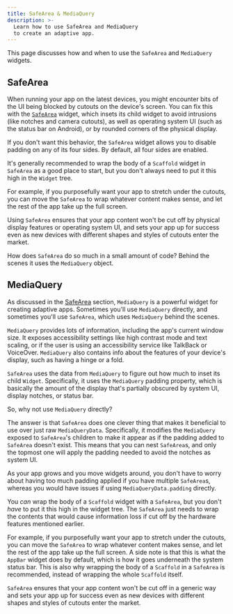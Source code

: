 ```yaml
---
title: SafeArea & MediaQuery
description: >-
  Learn how to use SafeArea and MediaQuery
  to create an adaptive app.
---
```


This page discusses how and when to use the
`SafeArea` and `MediaQuery` widgets.

## SafeArea

When running your app on the latest devices,
you might encounter bits of the UI being blocked
by cutouts on the device's screen.
You can fix this with the [`SafeArea`][] widget,
which insets its child widget to avoid intrusions
(like notches and camera cutouts),
as well as operating system UI
(such as the status bar on Android),
or by rounded corners of the physical display.

If you don't want this behavior,
the `SafeArea` widget allows you to
disable padding on any of its four sides.
By default, all four sides are enabled.

It's generally recommended to wrap the body of a
`Scaffold` widget in `SafeArea` as a good place to start,
but you don't always need to put it this high in the
`Widget` tree.

For example, if you purposefully want your app to stretch
under the cutouts, you can move the `SafeArea` to wrap
whatever content makes sense,
and let the rest of the app take up the full screen.

Using `SafeArea` ensures that your app content won't be
cut off by physical display features or operating system UI,
and sets your app up for success even as new devices with
different shapes and styles of cutouts enter the market.

How does `SafeArea` do so much in a small amount of code?
Behind the scenes it uses the `MediaQuery` object.

[`SafeArea`]: {{site.api}}/flutter/widgets/SafeArea-class.html

## MediaQuery

As discussed in the [SafeArea](#safearea) section,
`MediaQuery` is a powerful widget for creating
adaptive apps. Sometimes you'll use `MediaQuery`
directly, and sometimes you'll use `SafeArea`,
which uses `MediaQuery` behind the scenes.

`MediaQuery` provides lots of information,
including the app's current window size.
It exposes accessibility settings like high contrast mode
and text scaling, or if the user is using an accessibility
service like TalkBack or VoiceOver.
`MediaQuery` also contains info about the features
of your device's display, such as having a hinge or a fold.

`SafeArea` uses the data from `MediaQuery` to figure out
how much to inset its child `Widget`.
Specifically, it uses the `MediaQuery` padding property,
which is basically the amount of the display that's
partially obscured by system UI, display notches, or status bar.

So, why not use `MediaQuery` directly?

The answer is that `SafeArea` does one clever thing
that makes it beneficial to use over just raw `MediaQueryData`.
Specifically, it modifies the `MediaQuery` exposed
to `SafeArea`'s children to make it appear as if the
padding added to `SafeArea` doesn't exist.
This means that you can nest `SafeArea`s,
and only the topmost one will apply the padding
needed to avoid the notches as system UI.

As your app grows and you move widgets around,
you don't have to worry about having too much
padding applied if you have multiple `SafeArea`s,
whereas you would have issues if using
`MediaQueryData.padding` directly.

You _can_ wrap the body of a `Scaffold` widget
with a `SafeArea`, but you don't _have_ to put it this high
in the widget tree.
The `SafeArea` just needs to wrap the contents
that would cause information loss if cut off by the
hardware features mentioned earlier.

For example, if you purposefully want your app to stretch
under the cutouts, you can move the `SafeArea` to wrap
whatever content makes sense,
and let the rest of the app take up the full screen.
A side note is that this is what the `AppBar` widget
does by default, which is how it goes underneath the
system status bar. This is also why wrapping the body
of a `Scaffold` in a `SafeArea` is recommended,
instead of wrapping the whole `Scaffold` itself.

`SafeArea` ensures that your app content won't be
cut off in a generic way and sets your app up
for success even as new devices with different
shapes and styles of cutouts enter the market.
